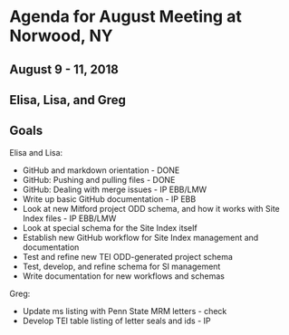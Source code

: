 # Agenda for August Meeting at Norwood, NY
## August 9 - 11, 2018
## Elisa, Lisa, and Greg

## Goals

Elisa and Lisa:

* GitHub and markdown orientation - DONE
* GitHub: Pushing and pulling files - DONE
* GitHub: Dealing with merge issues - IP EBB/LMW
* Write up basic GitHub documentation - IP EBB
* Look at new Mitford project ODD schema, and how it works with Site Index files - IP EBB/LMW
* Look at special schema for the Site Index itself 
* Establish new GitHub workflow for Site Index management and documentation
* Test and refine new TEI ODD-generated project schema
* Test, develop, and refine schema for SI management
* Write documentation for new workflows and schemas

Greg:

* Update ms listing with Penn State MRM letters - check
* Develop TEI table listing of letter seals and ids - IP






